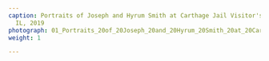 ```yaml
---
caption: Portraits of Joseph and Hyrum Smith at Carthage Jail Visitor's Center, Carthage,
  IL, 2019
photograph: 01_Portraits_20of_20Joseph_20and_20Hyrum_20Smith_20at_20Carthage_20Jail_20Visitor_27s_20Center_2C_20Carthage_2C_20IL_2C_202019.jpg
weight: 1

---
```

